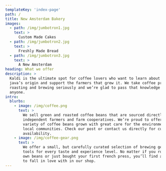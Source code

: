 ```yaml
---
templateKey: 'index-page'
path: /
title: New Amsterdam Bakery
images: 
  - path: /img/jumbotron1.jpg
    text: >
      Custom Made Cakes
  - path: /img/jumbotron2.jpg
    text: >
      Freshly Made Bread
  - path: /img/jumbotron3.jpg
    text: >
      A New Amsterdam
heading: What we offer
description: >
  Kaldi is the ultimate spot for coffee lovers who want to learn about their
  java’s origin and support the farmers that grew it. We take coffee production,
  roasting and brewing seriously and we’re glad to pass that knowledge to
  anyone.
intro:
  blurbs:
    - image: /img/coffee.png
      text: >
        We sell green and roasted coffee beans that are sourced directly from
        independent farmers and farm cooperatives. We’re proud to offer a
        variety of coffee beans grown with great care for the environment and
        local communities. Check our post or contact us directly for current
        availability.
    - image: /img/coffee-gear.png
      text: >
        We offer a small, but carefully curated selection of brewing gear and
        tools for every taste and experience level. No matter if you roast your
        own beans or just bought your first french press, you’ll find a gadget
        to fall in love with in our shop.
---
```


